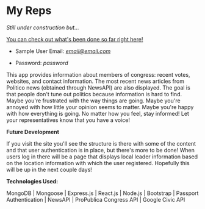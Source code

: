 # My Reps

*Still under construction but...*

[You can check out what's been done so far right here!](https://cryptic-lowlands-94172.herokuapp.com)  

* Sample User Email: *email@email.com*

* Password: *password*

This app provides information about members of congress: recent votes, websites, and contact information. The most recent news articles from Politico news (obtained through NewsAPI) are also displayed. The goal is that people don't tune out politics because information is hard to find. Maybe you're frustrated with the way things are going. Maybe you're annoyed with how little your opinion seems to matter. Maybe you're happy with how everything is going. No matter how you feel, stay informed! Let your representatives know that you have a voice!

**Future Development**

If you visit the site you'll see the structure is there with some of the content and that user authentication is in place, but there's more to be done! When users log in there will be a page that displays local leader information based on the location information with which the user registered. Hopefully this will be up in the next couple days!



**Technologies Used:**

MongoDB | Mongoose | Express.js | React.js | Node.js | Bootstrap | Passport Authentication | NewsAPI | ProPublica Congress API | Google Civic API

